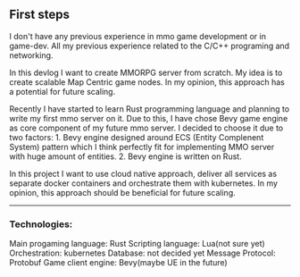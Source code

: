 ## First steps

I don't have any previous experience in mmo game development or in game-dev.
All my previous experience related to the C/C++ programing and networking.

In this devlog I want to create MMORPG server from scratch.
My idea is to create scalable Map Centric game nodes.
In my opinion, this approach has a potential for future scaling.

Recently I have started to learn Rust programming language and planning to write my first mmo server on it.
Due to this, I have chose Bevy game engine as core component of my future mmo server.
I decided to choose it due to two factors:
    1. Bevy engine designed around ECS (Entity Complenent System) pattern which I think perfectly fit for implementing MMO server with huge amount of entities.
    2. Bevy engine is written on Rust.

In this project I want to use cloud native approach, deliver all services as separate docker containers and orchestrate them with kubernetes.
In my opinion, this approach should be beneficial for future scaling.

---
### Technologies:
Main progaming language: Rust
Scripting language: Lua(not sure yet)
Orchestration: kubernetes
Database: not decided yet
Message Protocol: Protobuf
Game client engine: Bevy(maybe UE in the future)
